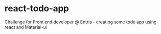 # react-todo-app

Challenge for Front end developer @ Entria - creating some todo app using react and Material-ui
